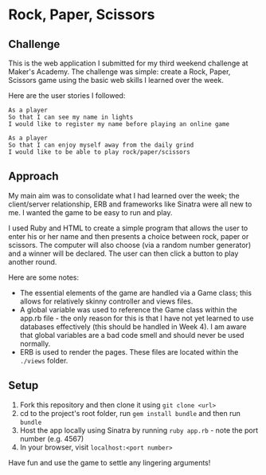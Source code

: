 Rock, Paper, Scissors
======================

Challenge
---------
This is the web application I submitted for my third weekend challenge at Maker's Academy. The challenge was simple: create a Rock, Paper, Scissors game using the basic web skills I learned over the week.

Here are the user stories I followed:


```
As a player
So that I can see my name in lights
I would like to register my name before playing an online game

As a player
So that I can enjoy myself away from the daily grind
I would like to be able to play rock/paper/scissors
```

Approach
--------
My main aim was to consolidate what I had learned over the week; the client/server relationship, ERB and frameworks like Sinatra were all new to me. I wanted the game to be easy to run and play.

I used Ruby and HTML to create a simple program that allows the user to enter his or her name and then presents a choice between rock, paper or scissors. The computer will also choose (via a random number generator) and a winner will be declared. The user can then click a button to play another round.

Here are some notes:

* The essential elements of the game are handled via a Game class; this allows for relatively skinny controller and views files.
* A global variable was used to reference the Game class within the app.rb file - the only reason for this is that I have not yet learned to use databases effectively (this should be handled in Week 4). I am aware that global variables are a bad code smell and should never be used normally.
* ERB is used to render the pages. These files are located within the `./views` folder.

Setup
-----
1. Fork this repository and then clone it using `git clone <url>`
2. cd to the project's root folder, run `gem install bundle` and then run `bundle`
3. Host the app locally using Sinatra by running `ruby app.rb` - note the port number (e.g. 4567)
4. In your browser, visit `localhost:<port number>`

Have fun and use the game to settle any lingering arguments!
